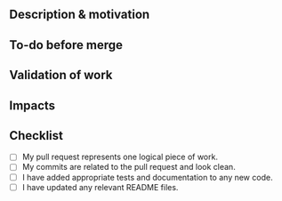 <!---

Provide a short summary in the Title above. Examples of good PR titles:

* "[Backend] Feature: add so-and-so models"

* "[Frontend] Fix: Disappearing Boxes on User page"

* "[Data] Update: Modify Users schema"

-->

## Description & motivation

<!---

Describe your changes, and why you're making them. Is this linked to an open

ticket, or another pull request? Link it here. Include any acceptance criteria

or particular items a reviewer should look out for.

-->

## To-do before merge

<!---

(Optional -- remove this section if not needed)

Include any notes about things that need to happen before this PR is merged, e.g.:

- [ ] Change the base branch

- [ ] Update dbt Cloud jobs

- [ ] Ensure PR #56 is merged

-->

## Validation of work

<!---

Include any output that confirms that the code does what is expected.

-->

## Impacts

<!---

Include this section if your changes will impact other people / other sections of the project.

Link any related documents, resources, or instructions for merge if any.

-->

## Checklist

<!---

This checklist is mostly useful as a reminder of small things that can easily be

forgotten – it is meant as a helpful tool rather than hoops to jump through.

Put an `x` in all the items that apply, make notes next to any that haven't been

addressed, and remove any items that are not relevant to this PR.

-->

- [ ] My pull request represents one logical piece of work.
- [ ] My commits are related to the pull request and look clean.
- [ ] I have added appropriate tests and documentation to any new code.
- [ ] I have updated any relevant README files.
